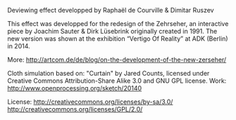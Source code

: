 Deviewing effect developped
by Raphaël de Courville & Dimitar Ruszev

This effect was developped for the redesign of the Zehrseher, an interactive piece by Joachim Sauter & Dirk Lüsebrink originally created in 1991. The new version was shown at the exhibition “Vertigo Of Reality” at ADK (Berlin) in 2014.
 
More: http://artcom.de/de/blog/on-the-development-of-the-new-zerseher/

Cloth simulation based on:
"Curtain" by Jared Counts, licensed under Creative Commons Attribution-Share Alike 3.0 and GNU GPL license.
Work: http://www.openprocessing.org/sketch/20140 

License:
http://creativecommons.org/licenses/by-sa/3.0/
http://creativecommons.org/licenses/GPL/2.0/